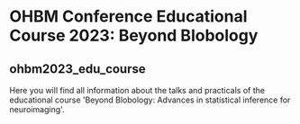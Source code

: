 # OHBM Conference Educational Course 2023: Beyond Blobology
## ohbm2023_edu_course

Here you will find all information about the talks and practicals of the educational course 'Beyond Blobology: Advances in statistical inference for neuroimaging'.
